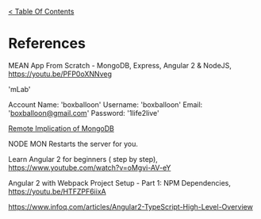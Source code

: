 [< Table Of Contents](../README.md) 


# References


MEAN App From Scratch - MongoDB, Express, Angular 2 & NodeJS, https://youtu.be/PFP0oXNNveg




'mLab'

Account Name: 'boxballoon'
Username: 'boxballoon'
Email: 'boxballoon@gmail.com'
Password: '1life2live'

[Remote Implication of MongoDB](https://mlab.com)


[](http://expressjs.com/)
[](https://angularjs.org/)
[](https://nodejs.org/en/)

NODE MON
Restarts the server for you.




Learn Angular 2 for beginners ( step by step), https://www.youtube.com/watch?v=oMgvi-AV-eY

Angular 2 with Webpack Project Setup - Part 1: NPM Dependencies, https://youtu.be/HTFZPF6iixA

https://www.infoq.com/articles/Angular2-TypeScript-High-Level-Overview